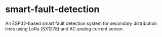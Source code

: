 # smart-fault-detection
An ESP32-based smart fault detection system for secondary distribution lines using LoRa (SX1278) and AC analog current sensor.
